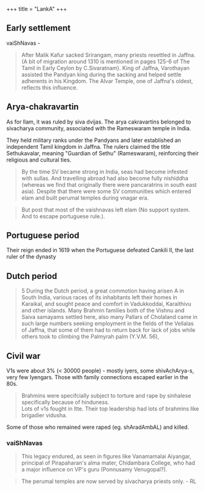 +++
title = "LankA"
+++

## Early settlement

vaiShNavas -

> After Malik Kafur sacked Srirangam, many priests resettled in Jaffna. (A bit of migration around 1310 is mentioned in pages 125-6 of The Tamil in Early Ceylon by C.Sivaratnam). King of Jaffna, Varothayan assisted the Pandyan king during the sacking and helped settle adherents in his Kingdom. 
The Alvar Temple, one of Jaffna's oldest, reflects this influence.


## Arya-chakravartin
As for Ilam, it was ruled by siva dvijas. The arya cakravartins belonged to sivacharya community, associated with the Rameswaram temple in India.

They held military ranks under the Pandyans and later established an independent Tamil kingdom in Jaffna. The rulers claimed the title Sethukavalar, meaning "Guardian of Sethu" (Rameswaram), reinforcing their religious and cultural ties.

> By the time SV became strong in India, seas had become infested with sullas. And travelling abroad had also become fully nishiddha (whereas we find that originally there were pancaratrins in south east asia). Despite that there were some SV communities which entered elam and built perumal temples during vnagar era.

> But post that most of the vaishnavas left elam (No support system. And to escape portuguese rule.).

## Portuguese period
Their reign ended in 1619 when the Portuguese defeated Cankili II, the last ruler of the dynasty

## Dutch period
> 5 During the Dutch period, a great commotion having arisen A in South India, various races of its inhabitants left their homes in Karaikal, and sought peace and comfort in Vadukkoddai, Karaithivu and other islands. Many Brahmin families both of the Vishnu and Saiva samayams settled here, also many Pallars of Cholaland came in such large numbers seeking employment in the fields of the Vellalas of Jaffna, that some of them had to return back for lack of jobs while others took to climbing the Palmyrah palm (Y.V.M. 56), 


## Civil war
V1s were about 3% (< 30000 people) - mostly iyers, some shivAchArya-s, very few Iyengars. Those with family connections escaped earlier in the 80s. 

> Brahmins were specifcially subject to torture and rape by sinhalese specifically because of hinduness.  
> Lots of v1s fought in ltte. Their top leadership had lots of brahmins like brigadier vidusha.


Some of those who remained were raped (eg. shAradAmbAL) and killed. 


### vaiShNavas
> This legacy endured, as seen in figures like Vanamamalai Aiyangar, principal of Pirapaharan's alma mater, Chidambara College, who had a major influence on VP's guru (Ponnusamy Venugopal?).

> The perumal temples are now served by sivacharya priests only. - RL
